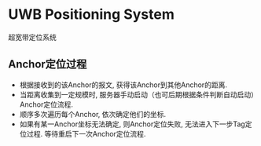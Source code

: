 # UWB Positioning System

超宽带定位系统

## Anchor定位过程

  - 根据接收到的该Anchor的报文, 获得该Anchor到其他Anchor的距离.
  - 当距离收集到一定规模时, 服务器手动启动（也可后期根据条件判断自动启动）Anchor定位流程.
  - 顺序多次遍历每个Anchor, 依次确定他们的坐标.
  - 如果有某一Anchor坐标无法确定, 则Anchor定位失败, 无法进入下一步Tag定位过程. 等待重启下一次Anchor定位流程.
